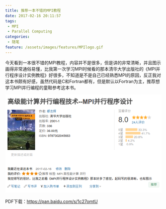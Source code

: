 ```yaml
---
title: 推荐一本不错的MPI教程
date: 2017-02-16 20:11:57
tags:
 - MPI
 - Parallel Computing
categories:
 - 随笔
feature: /assets/images/features/MPIlogo.gif
---
```

今天看到一本很不错的MPI教程，内容并不是很多，但是讲的非常清晰，并且图示画得非常通俗易懂，比我第一次学习MPI时候看的那本清华大学出版社的《MPI并行程序设计实例教程》好很多，不知道是不是自己已经熟悉MPI的原因，反正我对这本书颇有好感，虽然代码是C和Fortran都有，但是默认以Fortran为主，推荐想学习MPI并行编程的童鞋参考这本书。

<!-- more -->

![](/assets/images/blog_img/2017-02-16-一本不错的MPI教程/book.png)

PDF下载：https://pan.baidu.com/s/1c27omtU

